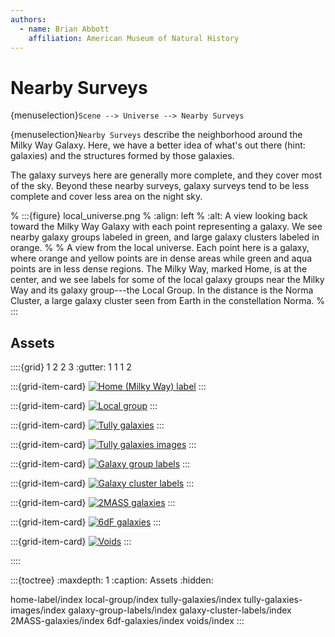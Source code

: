 ```yaml
---
authors:
  - name: Brian Abbott
    affiliation: American Museum of Natural History
---
```



# Nearby Surveys

{menuselection}`Scene --> Universe --> Nearby Surveys`


{menuselection}`Nearby Surveys` describe the neighborhood around the Milky Way Galaxy. Here, we have a better idea of what's out there (hint: galaxies) and the structures formed by those galaxies.

The galaxy surveys here are generally more complete, and they cover most of the sky. Beyond these nearby surveys, galaxy surveys tend to be less complete and cover less area on the night sky.


% :::{figure} local_universe.png
% :align: left
% :alt: A view looking back toward the Milky Way Galaxy with each point representing a galaxy. We see nearby galaxy groups labeled in green, and large galaxy clusters labeled in orange.
% 
% A view from the local universe. Each point here is a galaxy, where orange and yellow points are in dense areas while green and aqua points are in less dense regions. The Milky Way, marked Home, is at the center, and we see labels for some of the local galaxy groups near the Milky Way and its galaxy group---the Local Group. In the distance is the Norma Cluster, a large galaxy cluster seen from Earth in the constellation Norma. 
% :::



## Assets

::::{grid} 1 2 2 3
:gutter: 1 1 1 2

:::{grid-item-card} [](./home-label/index)
[![Home (Milky Way) label](./home-label/home_label_icon.png)](./home-label/index)
:::

:::{grid-item-card} [](./local-group/index)
[![Local group](./local-group/local_group_icon.png)](./local-group/index)
:::

:::{grid-item-card} [](./tully-galaxies/index)
[![Tully galaxies](./tully-galaxies/tully_icon.png)](./tully-galaxies/index)
:::

:::{grid-item-card} [](./tully-galaxies-images/index)
[![Tully galaxies images](./tully-galaxies-images/tully_images_icon.png)](./tully-galaxies-images/index)
:::

:::{grid-item-card} [](./galaxy-group-labels/index)
[![Galaxy group labels](./galaxy-group-labels/galaxy_groups_icon.png)](./galaxy-group-labels/index)
:::

:::{grid-item-card} [](./galaxy-cluster-labels/index)
[![Galaxy cluster labels](./galaxy-cluster-labels/galaxy_clusters_icon.png)](./galaxy-cluster-labels/index)
:::

:::{grid-item-card} [](./2MASS-galaxies/index)
[![2MASS galaxies](./2MASS-galaxies/2mass_galaxies_icon.png)](./2MASS-galaxies/index)
:::

:::{grid-item-card} [](./6df-galaxies/index)
[![6dF galaxies](./6df-galaxies/6df_icon.png)](./6df-galaxies/index)
:::

:::{grid-item-card} [](./voids/index)
[![Voids](./voids/voids_icon.png)](./voids/index)
:::

::::



:::{toctree}
:maxdepth: 1
:caption: Assets
:hidden:

home-label/index
local-group/index
tully-galaxies/index
tully-galaxies-images/index
galaxy-group-labels/index
galaxy-cluster-labels/index
2MASS-galaxies/index
6df-galaxies/index
voids/index
:::

